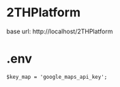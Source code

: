 # 2THPlatform
base url:
http://localhost/2THPlatform

# .env
```
$key_map = 'google_maps_api_key';
```